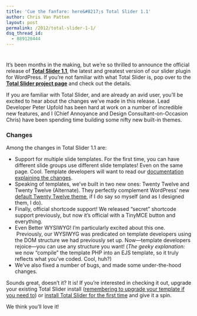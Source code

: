 ```yaml
---
title: 'Cue the fanfare: here&#8217;s Total Slider 1.1'
author: Chris Van Patten
layout: post
permalink: /2012/total-slider-1-1/
dsq_thread_id:
  - 889128444
---
```

# 

It’s been months in the making, but we’re so thrilled to announce the official release of **[Total Slider 1.1][1]**, the latest and greatest version of our slider plugin for WordPress. If you’re not familiar with what Total Slider is, pop over to the **[Total Slider project page][1]** and check out the details.

 [1]: http://www.vanpattenmedia.com/project/total-slider/ "Total Slider"

If you are familiar with Total Slider, and are already an avid user, you’ll be excited to hear about the changes we’ve made in this release. Lead Developer Peter Upfold has been hard at work on a number of incredible new features, and I (Chief Annoyance and Design Consultant-on-Occasion Chris) have been spending time building some nifty new built-in themes.



### Changes

Among the changes in Total Slider 1.1 are:

*   Support for multiple slide templates. For the first time, you can have different slide groups use different slide templates! Even on the same page. Cool. Template developers will want to read our [documentation explaining the changes][2].
*   Speaking of templates, we’ve built in two new ones: Twenty Twelve and Twenty Twelve (Alternate). They perfectly complement WordPress’ new [default Twenty Twelve theme][3], if I do say so myself (and as I designed them, I do).
*   Finally, official shortcode support! We released “secret” shortcode support previously, but now it’s official with a TinyMCE button and everything.
*   Even Better WYSIWYG! I’m particularly excited about this one.  Previously, our WYSIWYG was predicated on template developers using the DOM structure we had previously set up. Now—template developers rejoice—you can use any structure you want! (*The geeky explanation:* we now “compile” the template PHP into an EJS template, so it truly reflects what you’ve coded. Cool, huh?)
*   We’ve also fixed a number of bugs, and made some under-the-hood changes.

 [2]: https://github.com/vanpattenmedia/total-slider/wiki/Upgrading-v1.0.x-Templates-to-v1.1
 [3]: http://wordpress.org/extend/themes/twentytwelve

Sounds great, doesn’t it? It is! If you’re interested in checking it out, upgrade your existing Total Slider install ([remembering to upgrade your template if you need to][2]) or [install Total Slider for the first time][1] and give it a spin.

We think you’ll love it!